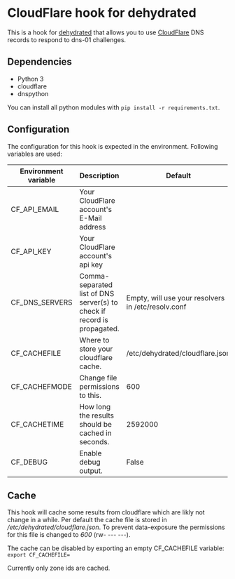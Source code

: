 # CloudFlare hook for dehydrated

This is a hook for [dehydrated](https://github.com/lukas2511/dehydrated) that allows you to use [CloudFlare](https://www.cloudflare.com/)
DNS records to respond to dns-01 challenges.

## Dependencies

* Python 3
 * cloudflare
 * dnspython

You can install all python modules with `pip install -r requirements.txt`.

## Configuration

The configuration for this hook is expected in the environment. Following variables are used:

| Environment variable | Description                                                             | Default                                            |
| -------------------- | ----------------------------------------------------------------------- | -------------------------------------------------- |
| CF_API_EMAIL         | Your CloudFlare account's E-Mail address                                |                                                    |
| CF_API_KEY           | Your CloudFlare account's api key                                       |                                                    |
| CF_DNS_SERVERS       | Comma-separated list of DNS server(s) to check if record is propagated. | Empty, will use your resolvers in /etc/resolv.conf |
| CF_CACHEFILE         | Where to store your cloudflare cache.                                   | /etc/dehydrated/cloudflare.json                    |
| CF_CACHEFMODE        | Change file permissions to this.                                        | 600                                                |
| CF_CACHETIME         | How long the results should be cached in seconds.                       | 2592000                                            |
| CF_DEBUG             | Enable debug output.                                                    | False                                              |

## Cache

This hook will cache some results from cloudflare which are likly not change in a while. Per default the cache file is stored in */etc/dehydrated/cloudflare.json*. To prevent data-exposure the permissions for this file is changed to *600* (rw- --- ---).

The cache can be disabled by exporting an empty CF_CACHEFILE variable: `export CF_CACHEFILE=`

Currently only zone ids are cached.
